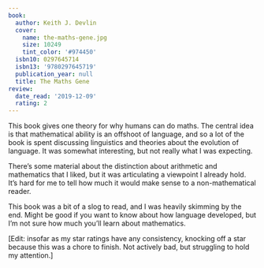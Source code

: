 ```yaml
---
book:
  author: Keith J. Devlin
  cover:
    name: the-maths-gene.jpg
    size: 10249
    tint_color: '#974450'
  isbn10: 0297645714
  isbn13: '9780297645719'
  publication_year: null
  title: The Maths Gene
review:
  date_read: '2019-12-09'
  rating: 2
---
```


This book gives one theory for why humans can do maths. The central idea is that mathematical ability is an offshoot of language, and so a lot of the book is spent discussing linguistics and theories about the evolution of language. It was somewhat interesting, but not really what I was expecting.

There’s some material about the distinction about arithmetic and mathematics that I liked, but it was articulating a viewpoint I already hold. It’s hard for me to tell how much it would make sense to a non-mathematical reader.

This book was a bit of a slog to read, and I was heavily skimming by the end. Might be good if you want to know about how language developed, but I’m not sure how much you’ll learn about mathematics.

[Edit: insofar as my star ratings have any consistency, knocking off a star because this was a chore to finish. Not actively bad, but struggling to hold my attention.]